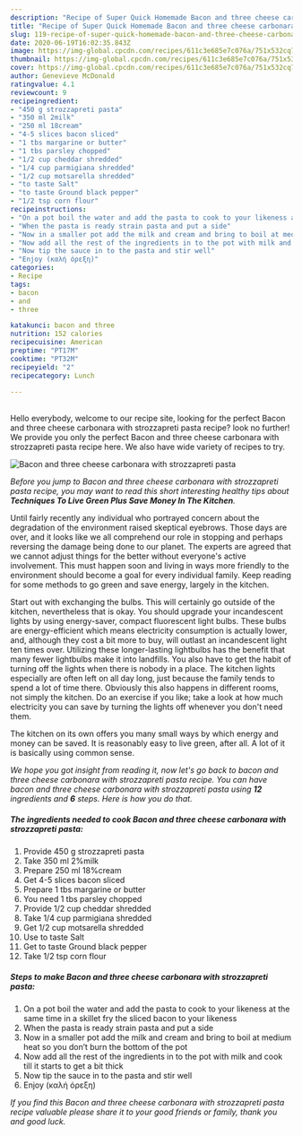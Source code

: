 ```yaml
---
description: "Recipe of Super Quick Homemade Bacon and three cheese carbonara with strozzapreti pasta"
title: "Recipe of Super Quick Homemade Bacon and three cheese carbonara with strozzapreti pasta"
slug: 119-recipe-of-super-quick-homemade-bacon-and-three-cheese-carbonara-with-strozzapreti-pasta
date: 2020-06-19T16:02:35.843Z
image: https://img-global.cpcdn.com/recipes/611c3e685e7c076a/751x532cq70/bacon-and-three-cheese-carbonara-with-strozzapreti-pasta-recipe-main-photo.jpg
thumbnail: https://img-global.cpcdn.com/recipes/611c3e685e7c076a/751x532cq70/bacon-and-three-cheese-carbonara-with-strozzapreti-pasta-recipe-main-photo.jpg
cover: https://img-global.cpcdn.com/recipes/611c3e685e7c076a/751x532cq70/bacon-and-three-cheese-carbonara-with-strozzapreti-pasta-recipe-main-photo.jpg
author: Genevieve McDonald
ratingvalue: 4.1
reviewcount: 9
recipeingredient:
- "450 g strozzapreti pasta"
- "350 ml 2milk"
- "250 ml 18cream"
- "4-5 slices bacon sliced"
- "1 tbs margarine or butter"
- "1 tbs parsley chopped"
- "1/2 cup cheddar shredded"
- "1/4 cup parmigiana shredded"
- "1/2 cup motsarella shredded"
- "to taste Salt"
- "to taste Ground black pepper"
- "1/2 tsp corn flour"
recipeinstructions:
- "On a pot boil the water and add the pasta to cook to your likeness at the same time in a skillet fry the sliced bacon to your likeness"
- "When the pasta is ready strain pasta and put a side"
- "Now in a smaller pot add the milk and cream and bring to boil at medium heat so you don’t burn the bottom of the pot"
- "Now add all the rest of the ingredients in to the pot with milk and cook till it starts to get a bit thick"
- "Now tip the sauce in to the pasta and stir well"
- "Enjoy (καλή όρεξη)"
categories:
- Recipe
tags:
- bacon
- and
- three

katakunci: bacon and three 
nutrition: 152 calories
recipecuisine: American
preptime: "PT17M"
cooktime: "PT32M"
recipeyield: "2"
recipecategory: Lunch

---
```

<br>
Hello everybody, welcome to our recipe site, looking for the perfect Bacon and three cheese carbonara with strozzapreti pasta recipe? look no further! We provide you only the perfect Bacon and three cheese carbonara with strozzapreti pasta recipe here. We also have wide variety of recipes to try.
<br>


![Bacon and three cheese carbonara with strozzapreti pasta](https://img-global.cpcdn.com/recipes/611c3e685e7c076a/751x532cq70/bacon-and-three-cheese-carbonara-with-strozzapreti-pasta-recipe-main-photo.jpg)

<i>Before you jump to Bacon and three cheese carbonara with strozzapreti pasta recipe, you may want to read this short interesting healthy tips about 
<strong>Techniques To Live Green Plus Save Money In The Kitchen</strong>.</i>
</br>

Until fairly recently any individual who portrayed concern about the degradation of the environment raised skeptical eyebrows. Those days are over, and it looks like we all comprehend our role in stopping and perhaps reversing the damage being done to our planet. The experts are agreed that we cannot adjust things for the better without everyone's active involvement. This must happen soon and living in ways more friendly to the environment should become a goal for every individual family. Keep reading for some methods to go green and save energy, largely in the kitchen.

Start out with exchanging the bulbs. This will certainly go outside of the kitchen, nevertheless that is okay. You should upgrade your incandescent lights by using energy-saver, compact fluorescent light bulbs. These bulbs are energy-efficient which means electricity consumption is actually lower, and, although they cost a bit more to buy, will outlast an incandescent light ten times over. Utilizing these longer-lasting lightbulbs has the benefit that many fewer lightbulbs make it into landfills. You also have to get the habit of turning off the lights when there is nobody in a place. The kitchen lights especially are often left on all day long, just because the family tends to spend a lot of time there. Obviously this also happens in different rooms, not simply the kitchen. Do an exercise if you like; take a look at how much electricity you can save by turning the lights off whenever you don't need them.

The kitchen on its own offers you many small ways by which energy and money can be saved. It is reasonably easy to live green, after all. A lot of it is basically using common sense.


<i>We hope you got insight from reading it, now let's go back to bacon and three cheese carbonara with strozzapreti pasta recipe. You can have bacon and three cheese carbonara with strozzapreti pasta using <strong>12</strong> ingredients and <strong>6</strong> steps. Here is how you do that.
</i>

##### The ingredients needed to cook Bacon and three cheese carbonara with strozzapreti pasta:

1. Provide 450 g strozzapreti pasta
1. Take 350 ml 2%milk
1. Prepare 250 ml 18%cream
1. Get 4-5 slices bacon sliced
1. Prepare 1 tbs margarine or butter
1. You need 1 tbs parsley chopped
1. Provide 1/2 cup cheddar shredded
1. Take 1/4 cup parmigiana shredded
1. Get 1/2 cup motsarella shredded
1. Use to taste Salt
1. Get to taste Ground black pepper
1. Take 1/2 tsp corn flour


##### Steps to make Bacon and three cheese carbonara with strozzapreti pasta:

1. On a pot boil the water and add the pasta to cook to your likeness at the same time in a skillet fry the sliced bacon to your likeness
1. When the pasta is ready strain pasta and put a side
1. Now in a smaller pot add the milk and cream and bring to boil at medium heat so you don’t burn the bottom of the pot
1. Now add all the rest of the ingredients in to the pot with milk and cook till it starts to get a bit thick
1. Now tip the sauce in to the pasta and stir well
1. Enjoy (καλή όρεξη)


<i>If you find this Bacon and three cheese carbonara with strozzapreti pasta recipe valuable please share it to your good friends or family, thank you and good luck.</i>
